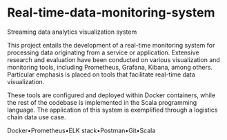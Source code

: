 # Real-time-data-monitoring-system
Streaming data analytics visualization system

This project entails the development of a real-time monitoring system for processing data originating from a service or application. Extensive research and evaluation have been conducted on various visualization and monitoring tools, including Prometheus, Grafana, Kibana, among others. Particular emphasis is placed on tools that facilitate real-time data visualization. 

These tools are configured and deployed within Docker containers, while the rest of the codebase is implemented in the Scala programming language. The application of this system is exemplified through a logistics chain data use case.

Docker•Prometheus•ELK stack•Postman•Git•Scala
